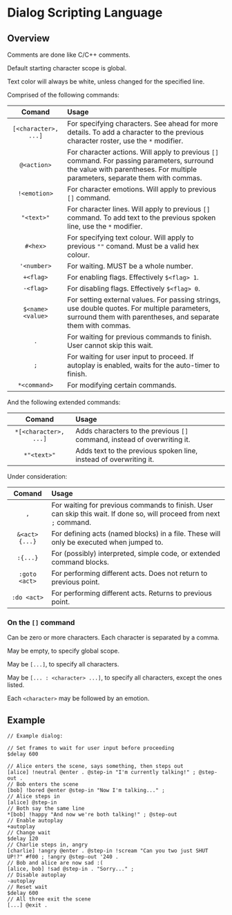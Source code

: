 # Dialog Scripting Language

## Overview

Comments are done like C/C++ comments.

Default starting character scope is global.

Text color will always be white, unless changed for the specified line.

Comprised of the following commands:

| Comand | Usage |
|:-:|:-|
| `[<character>, ...]` | For specifying characters. See ahead for more details. To add a character to the previous character roster, use the `*` modifier. |
| `@<action>` | For character actions. Will apply to previous `[]` command. For passing parameters, surround the value with parentheses. For multiple parameters, separate them with commas. |
| `!<emotion>` | For character emotions. Will apply to previous `[]` command. |
| `"<text>"` | For character lines. Will apply to previous `[]` command. To add text to the previous spoken line, use the `*` modifier. |
| `#<hex>` | For specifying text colour. Will apply to previous `""` comand. Must be a valid hex colour. |
| `'<number>` | For waiting. MUST be a whole number. |
| `+<flag>` | For enabling flags. Effectively `$<flag> 1`. |
| `-<flag>` | For disabling flags. Effectively `$<flag> 0`. |
| `$<name> <value>` | For setting external values. For passing strings, use double quotes. For multiple parameters, surround them with parentheses, and separate them with commas.  |
| `.` | For waiting for previous commands to finish. User cannot skip this wait. |
| `;` | For waiting for user input to proceed. If autoplay is enabled, waits for the auto-timer to finish. |
| `*<command>` | For modifying certain commands. |

And the following extended commands:

| Comand | Usage |
|:-:|:-|
|`*[<character>, ...]`| Adds characters to the previous `[]` command, instead of overwriting it. |
|`*"<text>"`| Adds text to the previous spoken line, instead of overwriting it. |

Under consideration:

| Comand | Usage |
|:-:|:-|
| `,` | For waiting for previous commands to finish. User can skip this wait. If done so, will proceed from next `;` command. |
| `&<act> {...}` | For defining acts (named blocks) in a file. These will only be executed when jumped to. |
| `:{...}` | For (possibly) interpreted, simple code, or extended command blocks. |
| `:goto <act>` | For performing different acts. Does not return to previous point. |
| `:do <act>` | For performing different acts. Returns to previous point. |

### On the `[]` command

Can be zero or more characters. Each character is separated by a comma.

May be empty, to specify global scope.

May be `[...]`, to specify all characters.

May be `[... : <character> ...]`, to specify all characters, except the ones listed.

Each `<character>` may be followed by an emotion.

## Example

```
// Example dialog:

// Set frames to wait for user input before proceeding
$delay 600

// Alice enters the scene, says something, then steps out
[alice] !neutral @enter . @step-in "I'm currently talking!" ; @step-out .
// Bob enters the scene
[bob] !bored @enter @step-in "Now I'm talking..." ;
// Alice steps in
[alice] @step-in
// Both say the same line
*[bob] !happy "And now we're both talking!" ; @step-out
// Enable autoplay
+autoplay
// Change wait
$delay 120
// Charlie steps in, angry
[charlie] !angry @enter . @step-in !scream "Can you two just SHUT UP!?" #f00 ; !angry @step-out '240 .
// Bob and alice are now sad :(
[alice, bob] !sad @step-in . "Sorry..." ;
// Disable autoplay
-autoplay
// Reset wait
$delay 600
// All three exit the scene
[...] @exit .

```
